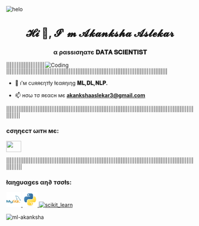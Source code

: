 ![helo](https://user-images.githubusercontent.com/89390696/173287660-a6892d56-9be0-40c9-856c-f807ac3a3302.gif)
<h1 align="center">𝓗𝓲 👋, 𝓘' 𝓶 𝓐𝓴𝓪𝓷𝓴𝓼𝓱𝓪 𝓐𝓼𝓵𝓮𝓴𝓪𝓻</h1>
<h3 align="center">α ραssıσηαтє 𝐃𝐀𝐓𝐀 𝐒𝐂𝐈𝐄𝐍𝐓𝐈𝐒𝐓</h3>

<img align="right" alt="Coding" width="400" src="https://www.bing.com/th/id/OGC.b8621d221ed49bf3bf0abcb7e7efee87?pid=1.7&rurl=https%3a%2f%2fcdn.dribbble.com%2fusers%2f1019864%2fscreenshots%2f3079099%2fcodeloop.gif&ehk=1pUq2QV7aTpjkq3DC6ewAWbipixbWFCWbd4Wso5U3WE%3d">

|||||||||||||||||||||||||||||||||||||||||||||||||||||||||||||||||||||||||||||||||||||||||||||||||||||||||||||||||||

- 🌱 ı'м cυяяєηтły łєαяηıηg **𝐌𝐋,𝐃𝐋,𝐍𝐋𝐏.**

- 📫 нσω тσ яєαcн мє **akankshaaslekar3@gmail.com**

||||||||||||||||||||||||||||||||||||||||||||||||||||||||||||||||||||||||||||||||||||||||||||||||||||||||||||||||||||
<h3 align="left">cσηηєcт ωıтн мє:</h3>
<p align="left">
<a href="https://linkedin.com/in/akanksha-aslekar-49b9a21aa" target="blank"><img align="center" src="https://raw.githubusercontent.com/rahuldkjain/github-profile-readme-generator/master/src/images/icons/Social/linked-in-alt.svg" alt="" height="30" width="40" /></a>
</p>

|||||||||||||||||||||||||||||||||||||||||||||||||||||||||||||||||||||||||||||||||||||||||||||||||||||||||||||||||||||

<h3 align="left">łαηgυαgєs αη∂ тσσłs:</h3>
<p align="left">
<a href="https://www.mysql.com/" target="_blank"> <img src="https://raw.githubusercontent.com/devicons/devicon/master/icons/mysql/mysql-original-wordmark.svg" alt="mysql" width="40" height="40"/> </a> 
<a href="https://www.python.org" target="_blank"> <img src="https://raw.githubusercontent.com/devicons/devicon/master/icons/python/python-original.svg" alt="python" width="40" height="40"/> </a>
<a href="https://scikit-learn.org/" target="_blank"> <img src="https://upload.wikimedia.org/wikipedia/commons/0/05/Scikit_learn_logo_small.svg" alt="scikit_learn" width="40" height="40"/> </a> </p>

<p><img align="center" src="https://github-readme-stats.vercel.app/api/top-langs?username=ml-akanksha&show_icons=true&locale=en&layout=compact" alt="ml-akanksha" /></p>
